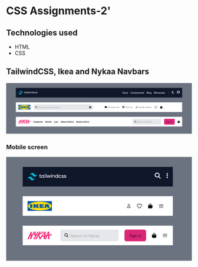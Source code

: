 # CSS Assignments-2'


## Technologies used
- HTML
- CSS

## TailwindCSS, Ikea and Nykaa Navbars

![screenshot1](./Screenshot1.png)

### Mobile screen
![screenshot2](./Screenshot2.png)
